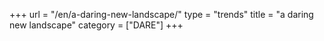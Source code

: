 +++
url = "/en/a-daring-new-landscape/"
type = "trends"
title = "a daring new landscape"
category = ["DARE"]
+++